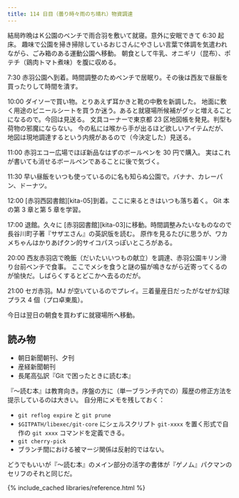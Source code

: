 ```yaml
---
title: 114 日目（曇り時々雨のち晴れ）物資調達
---
```


結局昨晩はＫ公園のベンチで雨合羽を敷いて就寝。意外に安眠できて 6:30 起床。
趣味で公園を掃き掃除しているおじさんにやさしい言葉で体調を気遣われながら、ごみ箱のある運動公園へ移動。
朝食として牛乳、オニギリ（昆布）、ポテチ（鶏肉トマト煮味）を腹に収める。

7:30 赤羽公園へ到着。時間調整のためベンチで居眠り。その後は西友で昼飯を買ったりして時間を潰す。

10:00 ダイソーで買い物。とりあえず耳かきと靴の中敷を新調した。
地面に敷く用途のビニールシートを買うか迷う。あると就寝場所候補がグッと増えることになるので。今回は見送る。
文具コーナーで東京都 23 区地図帳を発見。判型も荷物の邪魔にならない。
今の私には喉から手が出るほど欲しいアイテムだが、地図は現地調達するという内規があるので（今決定した）見送る。

11:00 赤羽エコー広場でほぼ新品なはずのボールペンを 30 円で購入。
実はこれが書いても消せるボールペンであることに後で気づく。

11:30 早い昼飯をいつも使っているのに名も知らぬ公園で。バナナ、カレーパン、ドーナツ。

12:00 [赤羽西図書館][kita-05]到着。ここに来るときはいつも落ち着く。
Git 本の第 3 章と第 5 章を学習。

17:00 退館。久々に [赤羽図書館][kita-03]に移動。時間調整みたいなものなので長谷川町子著『サザエさん』の英訳版を読む。
原作を見るたびに思うが、ワカメちゃんはかりあげクン的サイコパスっぽいところがある。

20:00 西友赤羽店で晩飯（だいたいいつもの献立）を調達、赤羽公園キリン滑り台前ベンチで食事。
ここでメシを食うと謎の猫が鳴きながら近寄ってくるのが愉快だ。しばらくするとどこかへ去るのだが。

21:00 セガ赤羽。MJ が空いているのでプレイ。三着量産日だったがなぜか幻球プラス 4 個（プロ卓東風）。

今日は翌日の朝食を買わずに就寝場所へ移動。

## 読み物

* 朝日新聞朝刊、夕刊
* 産経新聞朝刊
* 長尾高弘訳『Git で困ったときに読む本』

『～読む本』は教育向き。序盤の方に（単一ブランチ内での）履歴の修正方法を提示しているのは大きい。
自分用にメモを残しておく：

* `git reflog expire` と `git prune`
* `$GITPATH/libexec/git-core` にシェルスクリプト `git-xxxx` を置く形式で自作の `git xxxx` コマンドを定義できる。
* `git cherry-pick`
* ブランチ間における被マージ関係は反射的ではない。

どうでもいいが『～読む本』のメイン部分の活字の書体が『ゲノム』パクマンのセリフのそれと同じだ。

{% include_cached libraries/reference.html %}

